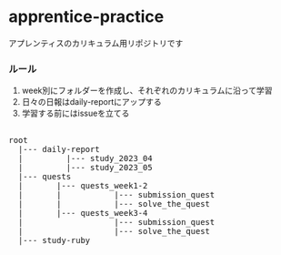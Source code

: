 # apprentice-practice
アプレンティスのカリキュラム用リポジトリです

### ルール
1. week別にフォルダーを作成し、それぞれのカリキュラムに沿って学習
2. 日々の日報はdaily-reportにアップする
3. 学習する前にはissueを立てる

<pre>

root
  |--- daily-report
  |         |--- study_2023_04
  |         |--- study_2023_05
  |--- quests
  |       |--- quests_week1-2
  |       |           |--- submission_quest
  |       |           |--- solve_the_quest
  |       |--- quests_week3-4
  |                   |--- submission_quest
  |                   |--- solve_the_quest
  |--- study-ruby

</pre>
